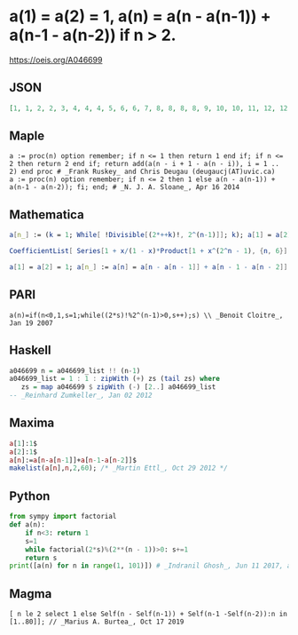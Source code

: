 # a\(1\) \= a\(2\) \= 1, a\(n\) \= a\(n \- a\(n\-1\)\) \+ a\(n\-1 \- a\(n\-2\)\) if n \> 2\.
https://oeis.org/A046699
## JSON
```JSON
[1, 1, 2, 2, 3, 4, 4, 4, 5, 6, 6, 7, 8, 8, 8, 8, 9, 10, 10, 11, 12, 12, 12, 13, 14, 14, 15, 16, 16, 16, 16, 16, 17, 18, 18, 19, 20, 20, 20, 21, 22, 22, 23, 24, 24, 24, 24, 25, 26, 26, 27, 28, 28, 28, 29, 30, 30, 31, 32, 32, 32, 32, 32, 32, 33, 34, 34, 35, 36, 36, 36, 37]
```
## Maple
```Maple
a := proc(n) option remember; if n <= 1 then return 1 end if; if n <= 2 then return 2 end if; return add(a(n - i + 1 - a(n - i)), i = 1 .. 2) end proc # _Frank Ruskey_ and Chris Deugau (deugaucj(AT)uvic.ca)
a := proc(n) option remember; if n <= 2 then 1 else a(n - a(n-1)) + a(n-1 - a(n-2)); fi; end; # _N. J. A. Sloane_, Apr 16 2014
```
## Mathematica
```Mathematica
a[n_] := (k = 1; While[ !Divisible[(2*++k)!, 2^(n-1)]]; k); a[1] = a[2] = 1; Table[a[n], {n, 1, 72}] (* _Jean-François Alcover_, Oct 06 2011, after _Benoit Cloitre_ *)
```
```Mathematica
CoefficientList[ Series[1 + x/(1 - x)*Product[1 + x^(2^n - 1), {n, 6}], {x, 0, 80}], x] (* or *)
```
```Mathematica
a[1] = a[2] = 1; a[n_] := a[n] = a[n - a[n - 1]] + a[n - 1 - a[n - 2]]; Array[a, 80] (* _Robert G. Wilson v_, Sep 08 2014 *)
```
## PARI
```PARI
a(n)=if(n<0,1,s=1;while((2*s)!%2^(n-1)>0,s++);s) \\ _Benoit Cloitre_, Jan 19 2007
```
## Haskell
```Haskell
a046699 n = a046699_list !! (n-1)
a046699_list = 1 : 1 : zipWith (+) zs (tail zs) where
   zs = map a046699 $ zipWith (-) [2..] a046699_list
-- _Reinhard Zumkeller_, Jan 02 2012
```
## Maxima
```Maxima
a[1]:1$
a[2]:1$
a[n]:=a[n-a[n-1]]+a[n-1-a[n-2]]$
makelist(a[n],n,2,60); /* _Martin Ettl_, Oct 29 2012 */
```
## Python
```Python
from sympy import factorial
def a(n):
    if n<3: return 1
    s=1
    while factorial(2*s)%(2**(n - 1))>0: s+=1
    return s
print([a(n) for n in range(1, 101)]) # _Indranil Ghosh_, Jun 11 2017, after _Benoit Cloitre_
```
## Magma
```Magma
[ n le 2 select 1 else Self(n - Self(n-1)) + Self(n-1 -Self(n-2)):n in [1..80]]; // _Marius A. Burtea_, Oct 17 2019
```
